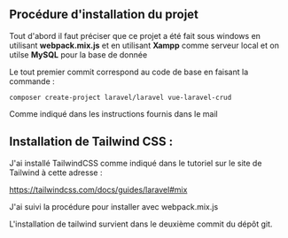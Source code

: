 ## Procédure d'installation du projet
Tout d'abord il faut préciser que ce projet a été fait sous windows en utilisant <b>webpack.mix.js</b>
et en utilisant <b>Xampp</b> comme serveur local et on utilse <b>MySQL</b> pour la base de donnée

Le tout premier commit correspond au code de base en faisant la commande :

`composer create-project laravel/laravel vue-laravel-crud`

Comme indiqué dans les instructions fournis dans le mail

## Installation de Tailwind CSS :
J'ai installé TailwindCSS comme indiqué dans le tutoriel sur le site de Tailwind à cette adresse :

https://tailwindcss.com/docs/guides/laravel#mix

J'ai suivi la procédure pour installer avec webpack.mix.js

L'installation de tailwind survient dans le deuxième commit du dépôt git.

